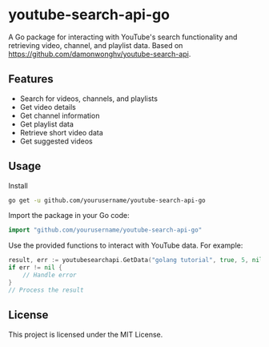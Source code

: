 # youtube-search-api-go

A Go package for interacting with YouTube's search functionality and retrieving video, channel, and playlist data.
Based on https://github.com/damonwonghv/youtube-search-api.

## Features

- Search for videos, channels, and playlists
- Get video details
- Get channel information
- Get playlist data
- Retrieve short video data
- Get suggested videos

## Usage

Install

```bash
go get -u github.com/yourusername/youtube-search-api-go
```

Import the package in your Go code:

```go
import "github.com/yourusername/youtube-search-api-go"
```

Use the provided functions to interact with YouTube data. For example:

```go
result, err := youtubesearchapi.GetData("golang tutorial", true, 5, nil)
if err != nil {
    // Handle error
}
// Process the result
```

## License

This project is licensed under the MIT License.